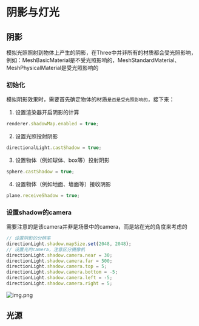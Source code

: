 # 阴影与灯光

## 阴影

模拟光照照射到物体上产生的阴影，在Three中并非所有的材质都会受光照影响，例如：MeshBasicMaterial是不受光照影响的，MeshStandardMaterial、MeshPhysicalMaterial是受光照影响的

### 初始化

模拟阴影效果时，需要首先确定物体的材质`是否是受光照影响的`，接下来：

1. 设置渲染器开启阴影的计算

```js
renderer.shadowMap.enabled = true;
```

2. 设置光照投射阴影

```js
directionalLight.castShadow = true;
```

3. 设置物体（例如球体、box等）投射阴影

```js
sphere.castShadow = true;
```

4. 设置物体（例如地面、墙面等）接收阴影

```js
plane.receiveShadow = true;
```

### 设置shadow的camera

需要注意的是该camera并非是场景中的camera，而是站在光的角度来考虑的

```js
// 设置阴影的分辨率
directionLight.shadow.mapSize.set(2048, 2048);
// 设置光的camera，注意区分摄像机
directionLight.shadow.camera.near = 30;
directionLight.shadow.camera.far = 500;
directionLight.shadow.camera.top = 5;
directionLight.shadow.camera.bottom = -5;
directionLight.shadow.camera.left = -5;
directionLight.shadow.camera.right = 5;
```

![img.png](/imgs/visual/threejs/shadow.png)

<script setup>
import Shadow from './codes/shadow.vue'
</script>

<ClientOnly>
    <Shadow></Shadow>
</ClientOnly>

## 光源
